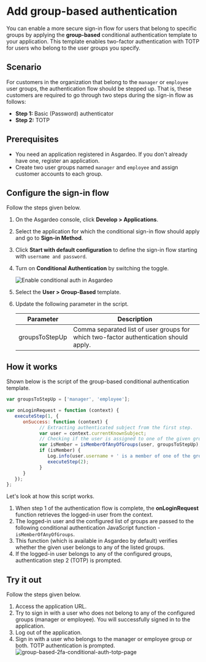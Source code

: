 # Add group-based authentication

You can enable a more secure sign-in flow for users that belong to specific groups by applying the **group-based** conditional authentication template to your application. This template enables two-factor authentication with TOTP for users who belong to the user groups you specify.

## Scenario

For customers in the organization that belong to the `manager` or `employee` user groups, the authentication flow should be stepped up. That is, these customers are required to go through two steps during the sign-in flow as follows:

* **Step 1:** Basic (Password) authenticator
* **Step 2:** TOTP

## Prerequisites

-  You need an application registered in Asgardeo. If you don't already have one, <a :href ="$withBase('/guides/applications/web-app/register-oidc-web-app/')">register an application</a>.
- Create two user groups named `manager` and `employee` and assign customer accounts to each group.

## Configure the sign-in flow

Follow the steps given below.

1. On the Asgardeo console, click **Develop > Applications**.
2. Select the application for which the conditional sign-in flow should apply and go to **Sign-in Method**.
3. Click **Start with default configuration** to define the sign-in flow starting with `username and password`.
4. Turn on **Conditional Authentication** by switching the toggle.

   <img :src="$withBase('/assets/img/guides/conditional-auth/enable-conditional-auth.png')" alt="Enable conditional auth in Asgardeo">

5. Select the **User > Group-Based** template.
6. Update the following parameter in the script.

   <table>
      <thead>
         <tr>
            <th>Parameter</th>
            <th>Description</th>
         </tr>
      </thead>
      <tbody>
         <tr>
            <td>groupsToStepUp</td>
            <td>Comma separated list of user groups for which two-factor authentication should apply.</td>
         </tr>
      </tbody>
   </table>

## How it works

Shown below is the script of the group-based conditional authentication template.

```js
var groupsToStepUp = ['manager', 'employee'];

var onLoginRequest = function (context) {
   executeStep(1, {
      onSuccess: function (context) {
            // Extracting authenticated subject from the first step.
            var user = context.currentKnownSubject;
            // Checking if the user is assigned to one of the given groups.
            var isMember = isMemberOfAnyOfGroups(user, groupsToStepUp);
            if (isMember) {
               Log.info(user.username + ' is a member of one of the groups: ' + groupsToStepUp.toString());
               executeStep(2);
            }
      }
   });
};
```

Let's look at how this script works.

1. When step 1 of the authentication flow is complete, the **onLoginRequest** function retrieves the logged-in user from the context. 
2. The logged-in user and the configured list of groups are passed to the following conditional
authentication JavaScript function - `isMemberOfAnyOfGroups`. 
3. This function (which is available in Asgardeo by default) verifies whether the given user belongs to any of the listed groups. 
4. If the logged-in user belongs to any of the configured groups, authentication step 2 (TOTP) is prompted.

## Try it out

Follow the steps given below.

1. Access the application URL.
2. Try to sign in with a user who does not belong to any of the configured groups (manager or employee). You will 
   successfully signed in to the application.
3. Log out of the application.
4. Sign in with a user who belongs to the manager or employee group or both. TOTP authentication is prompted.
    <img :src="$withBase('/assets/img/guides/conditional-auth/totp-2fa.png')" alt="group-based-2fa-conditional-auth-totp-page">
